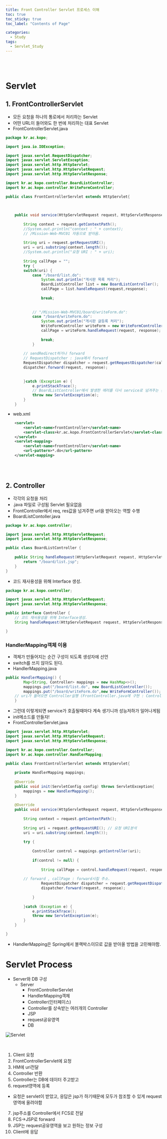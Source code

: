 ```yaml
---
title: Front Controller Servlet 프로세스 이해
toc: true
toc_sticky: true
toc_label: "Contents of Page"

categories:
  - Study
tags:
  - Servlet_Study
---
```


<br><br>


# Servlet
## 1. FrontControllerServlet
- 모든 요청을 하나의 통로에서 처리하는 Servlet
- 어떤 URL이 들어와도 한 번에 처리하는 대표 Servlet
- FrontControllerServlet.java

```java
package kr.ac.kopo;

import java.io.IOException;

import javax.servlet.RequestDispatcher;
import javax.servlet.ServletException;
import javax.servlet.http.HttpServlet;
import javax.servlet.http.HttpServletRequest;
import javax.servlet.http.HttpServletResponse;

import kr.ac.kopo.controller.BoardListController;
import kr.ac.kopo.controller.WriteFormController;

public class FrontControllerServlet extends HttpServlet{
	
	
	
	public void service(HttpServletRequest request, HttpServletResponse response) throws IOException, ServletException{
		
		String context = request.getContextPath();
		//System.out.println("context : " + context); 
		// /Mission-Web-MVC01 자동으로 받아옴.
		
		String uri = request.getRequestURI();
		uri = uri.substring(context.length());
		//System.out.println("요청 URI : " + uri);
		
		String callPage = "";
		try {
		switch(uri) {
			case "/board/list.do":
				System.out.println("게시판 목록 처리");
				BoardListController list = new BoardListController();
				callPage = list.handleRequest(request,response);
				
				break;
				
				
			// "/Mission-Web-MVC01/board/writeForm.do":
			case "/board/writeForm.do":
				System.out.println("게시판 글등록 처리");
				WriteFormController writeForm = new WriteFormController();
				callPage = writeForm.handleRequest(request, response);
				
				break;
			}
		
		// sendRedirect하거나 forward
		// RequestDispatcher : java에서 forward
		RequestDispatcher dispatcher = request.getRequestDispatcher(callPage);
		dispatcher.forward(request, response);
		
			
		}catch (Exception e) {
			e.printStackTrace();
			// BoardListController에서 발생한 에러를 다시 service로 넘겨주는 것.
			throw new ServletException(e);
		}
	}
```

- web.xml

```xml
	<servlet>
	 	<servlet-name>frontController</servlet-name>
	 	<servlet-class>kr.ac.kopo.FrontControllerServlet</servlet-class>  
	</servlet>
	<servlet-mapping>
	  	<servlet-name>frontController</servlet-name>
	  	<url-pattern>*.do</url-pattern>
	</servlet-mapping>
```

<br><br>

## 2. Controller
- 각각의 요청을 처리
- .java 파일로 구성됨 Servlet 필요없음
- FrontController에서 req, res값을 넘겨주면 url을 받아오는 역할 수행
- BoardListContoller.java

```java
package kr.ac.kopo.controller;

import javax.servlet.http.HttpServletRequest;
import javax.servlet.http.HttpServletResponse;

public class BoardListController {
	
	public String handleRequest(HttpServletRequest request, HttpServletResponse response) throws Exception {
		return "/board/list.jsp";
	}
}
```

- 코드 재사용성을 위해 Interface 생성.

```java
package kr.ac.kopo.controller;

import javax.servlet.http.HttpServletRequest;
import javax.servlet.http.HttpServletResponse;

public interface Controller {
	// 코드 재사용성을 위해 Interface생성.
	String handleRequest(HttpServletRequest request, HttpServletResponse response) throws Exception;

}
```

### HandlerMapping객체 이용
- 객체가 만들어지는 순간 구성이 되도록 생성자에 선언
- switch를 쓰지 않아도 된다.
- HandlerMapping.java

```java
public HandlerMapping() {
		Map<String, Controller> mappings = new HashMap<>();
		mappings.put("/board/list.do", new BoardListController());
		mappings.put("/board/writeForm.do",new WriteFormController());
    // uri가 들어오면 Controller실행 (FrontController.java에 구현 : Controller control = mappings.getController(uri); )
	}
  ```
 
 - 그런데 이렇게되면 service가 호출될때마다 계속 생기니까 성능저하가 일어나게됨
 - init메소드를 만들자!
 - FrontControllerServlet.java

```java
import javax.servlet.http.HttpServlet;
import javax.servlet.http.HttpServletRequest;
import javax.servlet.http.HttpServletResponse;

import kr.ac.kopo.controller.Controller;
import kr.ac.kopo.controller.HandlerMapping;

public class FrontControllerServlet extends HttpServlet{
	
	private HandlerMapping mappings;
	
	@Override
	public void init(ServletConfig config) throws ServletException{
		mappings = new HandlerMapping();
	}
	
	@Override
	public void service(HttpServletRequest request, HttpServletResponse response) throws IOException, ServletException{
		
		String context = request.getContextPath();
		
		String uri = request.getRequestURI(); // 요청 URI분석
		uri = uri.substring(context.length());
		
		try {
    
			Controller control = mappings.getController(uri);
			
			if(control != null) {
      
				String callPage = control.handleRequest(request, response);
        
        // forward , callPage : forward시킬 주소.
				RequestDispatcher dispatcher = request.getRequestDispatcher(callPage);
				dispatcher.forward(request, response);			
				
			}
			
		}catch (Exception e) {
			e.printStackTrace();
			throw new ServletException(e);
		}
	}

}
```

- HandlerMapping은 Spring에서 블랙박스이므로 값을 받아올 방법을 고민해야함.

# Servlet Process
- Server와 DB 구성
  * Server
    + FrontControllerServlet
    + HandlerMapping객체
    + Controller(인터페이스)
    + Controller를 상속받는 여러개의 Controller
    + JSP
    + request공유영역
    + DB

![Servlet](/assets/imgss/20210712-ServletProcess.png)

<br>

1. Client 요청
2. FrontControllerServlet에 요청
3. HM에 uri전달
4. Controller 반환
5. Controller는 DB에 데이터 주고받고
6. request영역에 등록
  - 요청은 servlet이 받았고, 응답은 jsp가 하기때문에 모두가 참조할 수 있게 request영역에 올려야함
7. jsp주소를 Controller에서 FCS로 전달
8. FCS->JSP로 forward
9. JSP는 request공유영역을 보고 원하는 정보 구성
10. Client에 응답 

